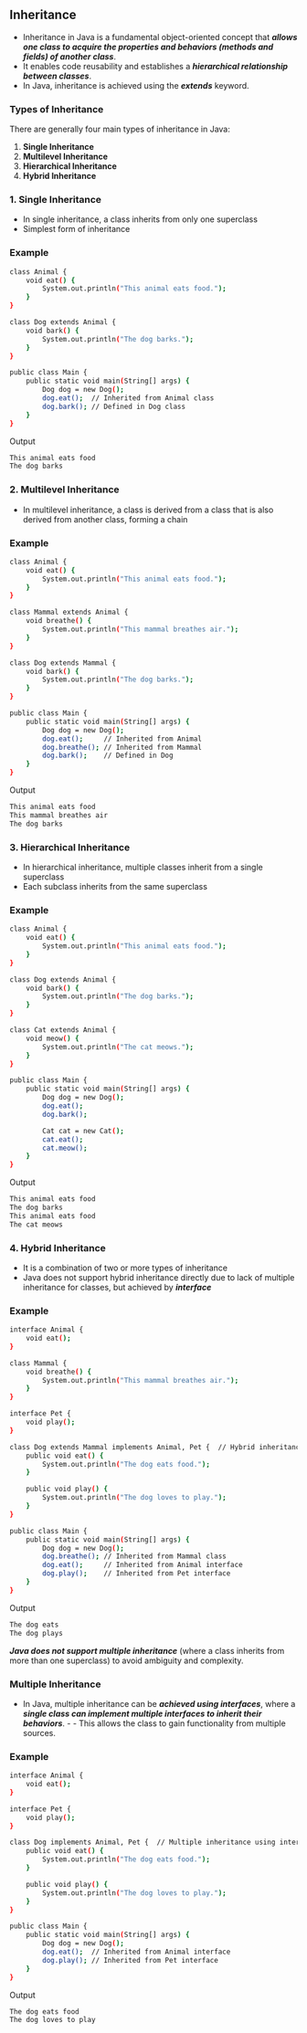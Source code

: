 ## Inheritance

- Inheritance in Java is a fundamental object-oriented concept that ***allows one class to acquire the properties and behaviors (methods and fields) of another class***.
- It enables code reusability and establishes a ***hierarchical relationship between classes***.
- In Java, inheritance is achieved using the ***extends*** keyword.

### Types of Inheritance
There are generally four main types of inheritance in Java:
1. **Single Inheritance**
2. **Multilevel Inheritance**
3. **Hierarchical Inheritance**
4. **Hybrid Inheritance** 

### 1. Single Inheritance
- In single inheritance, a class inherits from only one superclass
- Simplest form of inheritance

### Example
```bash
class Animal {
    void eat() {
        System.out.println("This animal eats food.");
    }
}

class Dog extends Animal {
    void bark() {
        System.out.println("The dog barks.");
    }
}

public class Main {
    public static void main(String[] args) {
        Dog dog = new Dog();
        dog.eat();  // Inherited from Animal class
        dog.bark(); // Defined in Dog class
    }
}
```
Output
```bash
This animal eats food
The dog barks
```
### 2. Multilevel Inheritance
- In multilevel inheritance, a class is derived from a class that is also derived from another class, forming a chain
### Example
```bash
class Animal {
    void eat() {
        System.out.println("This animal eats food.");
    }
}

class Mammal extends Animal {
    void breathe() {
        System.out.println("This mammal breathes air.");
    }
}

class Dog extends Mammal {
    void bark() {
        System.out.println("The dog barks.");
    }
}

public class Main {
    public static void main(String[] args) {
        Dog dog = new Dog();
        dog.eat();     // Inherited from Animal
        dog.breathe(); // Inherited from Mammal
        dog.bark();    // Defined in Dog
    }
}
```
Output
```bash
This animal eats food
This mammal breathes air
The dog barks
```
### 3. Hierarchical Inheritance
- In hierarchical inheritance, multiple classes inherit from a single superclass
- Each subclass inherits from the same superclass
### Example
```bash
class Animal {
    void eat() {
        System.out.println("This animal eats food.");
    }
}

class Dog extends Animal {
    void bark() {
        System.out.println("The dog barks.");
    }
}

class Cat extends Animal {
    void meow() {
        System.out.println("The cat meows.");
    }
}

public class Main {
    public static void main(String[] args) {
        Dog dog = new Dog();
        dog.eat();
        dog.bark();

        Cat cat = new Cat();
        cat.eat();
        cat.meow();
    }
}
```
Output
```bash
This animal eats food
The dog barks
This animal eats food
The cat meows
```
### 4. Hybrid Inheritance
- It is a combination of two or more types of inheritance
- Java does not support hybrid inheritance directly due to lack of multiple inheritance for classes, but achieved by ***interface***
### Example
```bash
interface Animal {
    void eat();
}

class Mammal {
    void breathe() {
        System.out.println("This mammal breathes air.");
    }
}

interface Pet {
    void play();
}

class Dog extends Mammal implements Animal, Pet {  // Hybrid inheritance
    public void eat() {
        System.out.println("The dog eats food.");
    }

    public void play() {
        System.out.println("The dog loves to play.");
    }
}

public class Main {
    public static void main(String[] args) {
        Dog dog = new Dog();
        dog.breathe(); // Inherited from Mammal class
        dog.eat();     // Inherited from Animal interface
        dog.play();    // Inherited from Pet interface
    }
}

```
Output
```bash
The dog eats
The dog plays
```
***Java does not support multiple inheritance*** (where a class inherits from more than one superclass) to avoid ambiguity and complexity.

### Multiple Inheritance
- In Java, multiple inheritance can be ***achieved using interfaces***, where a ***single class can implement multiple interfaces to inherit their behaviors***. - - This allows the class to gain functionality from multiple sources.

### Example
```bash
interface Animal {
    void eat();
}

interface Pet {
    void play();
}

class Dog implements Animal, Pet {  // Multiple inheritance using interfaces
    public void eat() {
        System.out.println("The dog eats food.");
    }

    public void play() {
        System.out.println("The dog loves to play.");
    }
}

public class Main {
    public static void main(String[] args) {
        Dog dog = new Dog();
        dog.eat();  // Inherited from Animal interface
        dog.play(); // Inherited from Pet interface
    }
}
```
Output
```bash
The dog eats food
The dog loves to play